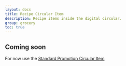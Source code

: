 ```yaml
---
layout: docs
title: Recipe Circular Item
description: Recipe items inside the digital circular.
group: grocery
toc: true
---
```


## Coming soon

For now use the [Standard Promotion Circular Item](/docs/grocery/circulars/standard-promotion-circular-item)
